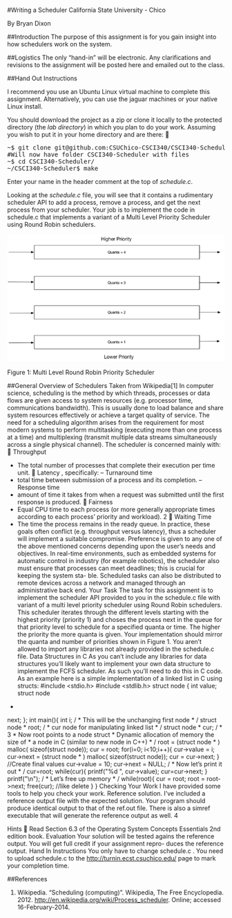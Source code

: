 #Writing a Scheduler
California State University - Chico

By Bryan Dixon

##Introduction
The purpose of this assignment is for you gain insight into how schedulers work on the system.

##Logistics
The only “hand-in” will be electronic. Any clarifications and revisions to the assignment will be posted here and emailed out to the class.

##Hand Out Instructions

I recommend you use an Ubuntu Linux virtual machine to complete this assignment. Alternatively, you can use the jaguar machines or your native Linux install.

You should download the project as a zip or clone it locally to the protected directory (the *lab directory*) in which you plan to do your work. Assuming you wish to put it in your home directory and are there:

<pre>
~$ git clone git@github.com:CSUChico-CSCI340/CSCI340-Scheduler.git
#Will now have folder CSCI340-Scheduler with files
~$ cd CSCI340-Scheduler/
~/CSCI340-Scheduler$ make
</pre>

Enter your name in the header comment at the top of *schedule.c*.

Looking at the *schedule.c* file, you will see that it contains a rudimentary scheduler API to add a process, remove a process, and get the next process from your scheduler. Your job is to implement the code in schedule.c that implements a variant of a Multi Level Priority Scheduler using Round Robin schedulers.

![MultiLevel Queue](https://raw.githubusercontent.com/CSUChico-CSCI340/CSCI340-Scheduler/master/writeup/multilevel.png "MultiLevel Queue")

Figure 1: Multi Level Round Robin Priority Scheduler

##General Overview of Schedulers
Taken from Wikipedia[1]
In computer science, scheduling is the method by which threads, processes or data flows are given access
to system resources (e.g. processor time, communications bandwidth). This is usually done to load balance
and share system resources effectively or achieve a target quality of service.  The need for a scheduling
algorithm arises from the requirement for most modern systems to perform multitasking (executing more
than one process at a time) and multiplexing (transmit multiple data streams simultaneously across a single
physical channel).
The scheduler is concerned mainly with:

Throughput
- The total number of processes that complete their execution per time unit.

Latency
, specifically:
– Turnaround time
- total time between submission of a process and its completion.
– Response time
-  amount  of  time  it  takes  from  when  a  request  was  submitted  until  the  first
response is produced.

Fairness
- Equal CPU time to each process (or more generally appropriate times according to each
process’ priority and workload).
2

Waiting Time
- The time the process remains in the ready queue.
In practice, these goals often conflict (e.g.  throughput versus latency), thus a scheduler will implement a
suitable compromise. Preference is given to any one of the above mentioned concerns depending upon the
user’s needs and objectives.
In real-time environments, such as embedded systems for automatic control in industry (for example robotics),
the scheduler also must ensure that processes can meet deadlines; this is crucial for keeping the system sta-
ble.  Scheduled tasks can also be distributed to remote devices across a network and managed through an
administrative back end.
Your Task
The task for this assignment is to implement the scheduler API provided to you in the
schedule.c
file with variant of a multi level priority scheduler using Round Robin schedulers.  This scheduler iterates
through the different levels starting with the highest priority (priority 1) and choses the process next in the
queue for that priority level to schedule for a specified quanta or time.  The higher the priority the more
quanta is given. Your implementation should mirror the quanta and number of priorities shown in Figure 1.
You aren’t allowed to import any libraries not already provided in the
schedule.c
file.
Data Structures in C
As you can’t include any libraries for data structures you’ll likely want to implement your own data structure
to implement the FCFS scheduler. As such you’ll need to do this in C code. As an example here is a simple
implementation of a linked list in C using structs:
#include <stdio.h>
#include <stdlib.h>
struct node {
int value;
struct node
*
next;
};
int main(){
int i;
/
*
This will be the unchanging first node
*
/
struct node
*
root;
/
*
cur node for manipulating linked list
*
/
struct node
*
cur;
/
*
3
*
Now root points to a node struct
*
Dynamic allocation of memory the size of
*
a node in C (similar to new node in C++)
*
/
root = (struct node
*
) malloc( sizeof(struct node));
cur = root;
for(i=0; i<10;i++){
cur->value = i;
cur->next = (struct node
*
) malloc( sizeof(struct node));
cur = cur->next;
}
//Create final values
cur->value = 10;
cur->next = NULL;
/
*
Now let’s print it out
*
/
cur=root;
while(cur){
printf("%d ", cur->value);
cur=cur->next;
}
printf("\n");
/
*
Let’s free up memory
*
/
while(root){
cur = root;
root = root->next;
free(cur); //like delete
}
}
Checking Your Work
I have provided some tools to help you check your work.
Reference solution.
I’ve included a reference output file with the expected solution. Your program should
produce identical output to that of the
ref.out
file. There is also a
simref
executable that will generate
the reference output as well.
4

Hints

Read
Section 6.3
of the Operating System Concepts Essentials 2nd edition book.
Evaluation
Your solution will be tested agains the reference output.  You will get full credit if your assignment repro-
duces the reference output.
Hand In Instructions
You only have to change
schedule.c
. You need to upload
schedule.c
to the
http://turnin.ecst.csuchico.edu/
page to mark your completion time.

##References
1. Wikipedia. “Scheduling (computing)”. Wikipedia, The Free Encyclopedia. 2012. http://en.wikipedia.org/wiki/Process_scheduler. Online; accessed 16-February-2014.
